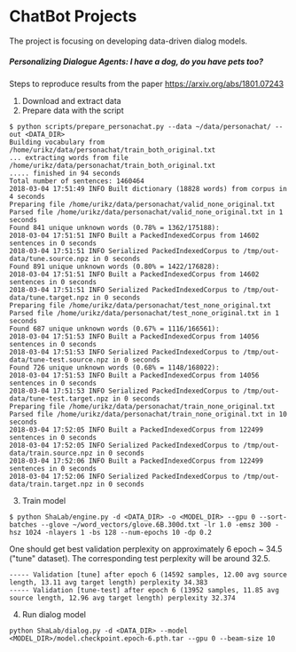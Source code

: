 # ChatBot Projects

The project is focusing on developing data-driven dialog models.

##### Personalizing Dialogue Agents: I have a dog, do you have pets too?
Steps to reproduce results from the paper https://arxiv.org/abs/1801.07243
1. Download and extract data
2. Prepare data with the script
```
$ python scripts/prepare_personachat.py --data ~/data/personachat/ --out <DATA_DIR>
Building vocabulary from /home/urikz/data/personachat/train_both_original.txt
... extracting words from file /home/urikz/data/personachat/train_both_original.txt
..... finished in 94 seconds
Total number of sentences: 1460464
2018-03-04 17:51:49 INFO Built dictionary (18828 words) from corpus in 4 seconds
Preparing file /home/urikz/data/personachat/valid_none_original.txt
Parsed file /home/urikz/data/personachat/valid_none_original.txt in 1 seconds
Found 841 unique unknown words (0.78% = 1362/175188):
2018-03-04 17:51:51 INFO Built a PackedIndexedCorpus from 14602 sentences in 0 seconds
2018-03-04 17:51:51 INFO Serialized PackedIndexedCorpus to /tmp/out-data/tune.source.npz in 0 seconds
Found 891 unique unknown words (0.80% = 1422/176828):
2018-03-04 17:51:51 INFO Built a PackedIndexedCorpus from 14602 sentences in 0 seconds
2018-03-04 17:51:51 INFO Serialized PackedIndexedCorpus to /tmp/out-data/tune.target.npz in 0 seconds
Preparing file /home/urikz/data/personachat/test_none_original.txt
Parsed file /home/urikz/data/personachat/test_none_original.txt in 1 seconds
Found 687 unique unknown words (0.67% = 1116/166561):
2018-03-04 17:51:53 INFO Built a PackedIndexedCorpus from 14056 sentences in 0 seconds
2018-03-04 17:51:53 INFO Serialized PackedIndexedCorpus to /tmp/out-data/tune-test.source.npz in 0 seconds
Found 726 unique unknown words (0.68% = 1148/168022):
2018-03-04 17:51:53 INFO Built a PackedIndexedCorpus from 14056 sentences in 0 seconds
2018-03-04 17:51:53 INFO Serialized PackedIndexedCorpus to /tmp/out-data/tune-test.target.npz in 0 seconds
Preparing file /home/urikz/data/personachat/train_none_original.txt
Parsed file /home/urikz/data/personachat/train_none_original.txt in 10 seconds
2018-03-04 17:52:05 INFO Built a PackedIndexedCorpus from 122499 sentences in 0 seconds
2018-03-04 17:52:05 INFO Serialized PackedIndexedCorpus to /tmp/out-data/train.source.npz in 0 seconds
2018-03-04 17:52:06 INFO Built a PackedIndexedCorpus from 122499 sentences in 0 seconds
2018-03-04 17:52:06 INFO Serialized PackedIndexedCorpus to /tmp/out-data/train.target.npz in 0 seconds
```
3. Train model
```
$ python ShaLab/engine.py -d <DATA_DIR> -o <MODEL_DIR> --gpu 0 --sort-batches --glove ~/word_vectors/glove.6B.300d.txt -lr 1.0 -emsz 300 -hsz 1024 -nlayers 1 -bs 128 --num-epochs 10 -dp 0.2
```
One should get best validation perplexity on approximately 6 epoch ~ 34.5 ("tune" dataset). The corresponding test perplexity will be around 32.5.
```
----- Validation [tune] after epoch 6 (14592 samples, 12.00 avg source length, 13.11 avg target length) perplexity 34.383
----- Validation [tune-test] after epoch 6 (13952 samples, 11.85 avg source length, 12.96 avg target length) perplexity 32.374
```
4. Run dialog model
```
python ShaLab/dialog.py -d <DATA_DIR> --model <MODEL_DIR>/model.checkpoint.epoch-6.pth.tar --gpu 0 --beam-size 10
```
